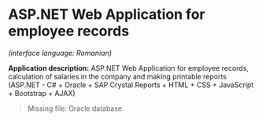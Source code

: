 # ASP.NET Web Application for employee records
*(interface language: Romanian)*

**Application description:** ASP.NET Web Application for employee records, calculation of salaries in the company and making printable reports (ASP.NET - C# + Oracle + SAP Crystal Reports + HTML + CSS + JavaScript + Bootstrap + AJAX)

>Missing file: Oracle database.
